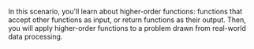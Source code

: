 In this scenario, you'll learn about higher-order functions: functions that
accept other functions as input, or return functions as their output. Then,
you will apply higher-order functions to a problem drawn from real-world data
processing.
